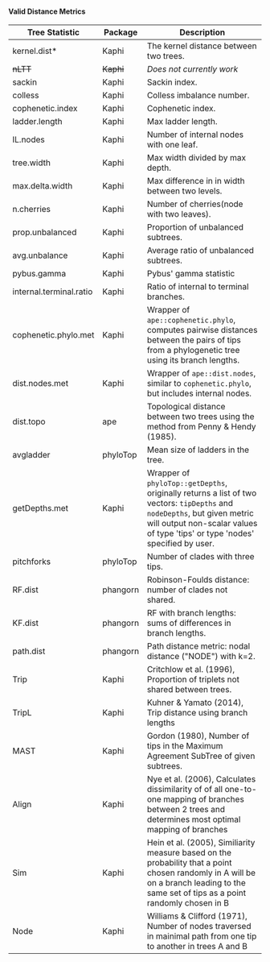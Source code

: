 #### Valid Distance Metrics
| Tree Statistic | Package | Description |
|----------------|---------|-------------|
| kernel.dist*| Kaphi |The kernel distance between two trees.|
| ~~nLTT~~| ~~Kaphi~~|*Does not currently work*|
| sackin | Kaphi |Sackin index.|
| colless | Kaphi |Colless imbalance number.|
| cophenetic.index | Kaphi |Cophenetic index.|
| ladder.length | Kaphi |Max ladder length.|
| IL.nodes | Kaphi |Number of internal nodes with one leaf.|
| tree.width | Kaphi |Max width divided by max depth.|
| max.delta.width | Kaphi |Max difference in in width between two levels.|
| n.cherries | Kaphi |Number of cherries(node with two leaves).|
| prop.unbalanced | Kaphi |Proportion of unbalanced subtrees.|
| avg.unbalance | Kaphi |Average ratio of unbalanced subtrees.|
| pybus.gamma | Kaphi |Pybus' gamma statistic|
| internal.terminal.ratio | Kaphi |Ratio of internal to terminal branches.|
| cophenetic.phylo.met | Kaphi |Wrapper of `ape::cophenetic.phylo`, computes pairwise distances between the pairs of tips from a phylogenetic tree using its branch lengths.|
| dist.nodes.met | Kaphi |Wrapper of `ape::dist.nodes`, similar to `cophenetic.phylo`, but includes internal nodes.|
| dist.topo | ape |Topological distance between two trees using the method from Penny & Hendy (1985).|
| avgladder | phyloTop |Mean size of ladders in the tree.|
| getDepths.met | Kaphi |Wrapper of `phyloTop::getDepths`, originally returns a list of two vectors: `tipDepths` and `nodeDepths`, but given metric will output non-scalar values of type 'tips' or type 'nodes' specified by user.|
| pitchforks | phyloTop |Number of clades with three tips. |
| RF.dist | phangorn | Robinson-Foulds distance: number of clades not shared. |
| KF.dist | phangorn | RF with branch lengths: sums of differences in branch lengths. |
| path.dist | phangorn | Path distance metric: nodal distance ("NODE") with k=2. |
| Trip | Kaphi | Critchlow et al. (1996), Proportion of triplets not shared between trees. |
| TripL | Kaphi | Kuhner & Yamato (2014), Trip distance using branch lengths |
| MAST  | Kaphi | Gordon (1980), Number of tips in the Maximum Agreement SubTree of given subtrees.  | 
| Align  | Kaphi | Nye et al. (2006), Calculates dissimilarity of of all one-to-one mapping of branches between 2 trees and determines most optimal mapping of branches  | 
| Sim  | Kaphi | Hein et al. (2005), Similiarity measure based on the probability that a point chosen randomly in A will be on a branch leading to the same set of tips as a point randomly chosen in B  | 
| Node  | Kaphi | Williams & Clifford (1971), Number of nodes traversed in mainimal path from one tip to another in trees A and B  | 
